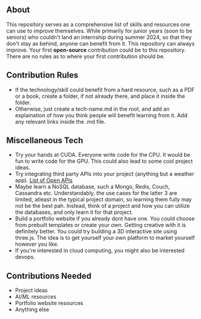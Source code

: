 ## About

This repository serves as a comprehensive list of skills and resources one can use to improve themselves.
While primarily for junior years (soon to be seniors) who couldn't land an internship during summer 2024, so that they don't stay as behind, anyone can benefit from it.
This repository can always improve.
Your first **open-source** contribution could be to this repository. There are no rules as to where your first contribution should be.

## Contribution Rules

-  If the technology/skill could benefit from a hard resource, such as a PDF or a book, create a folder, if not already there, and place it inside the folder.
-  Otherwise, just create a tech-name.md in the root, and add an explaination of how you think people will benefit learning from it. Add any relevant links inside the .md file.

## Miscellaneous Tech

-  Try your hands at CUDA. Everyone write code for the CPU. It would be fun to write code for the GPU. This could also lead to some cool project ideas.
-  Try integrating third party APIs into your project (anything but a weather app). [List of Open APIs](https://rapidapi.com/hub)
-  Maybe learn a NoSQL database, such a Mongo, Redis, Couch, Cassandra etc. Understandably, the use cases for the latter 3 are limited, atleast in the typical project domain, so learning them fully may not be the best pah. Instead, think of a project and how you can utilize the databases, and only learn it for that project.
-  Build a portfolio website if you already dont have one. You could choose from prebuilt templates or create your own. Getting creative with it is definitely better. You could try building a 3D interactive site using three.js. The idea is to get yourself your own platform to market yourself however you like.
-  If you're interested in cloud computing, you might also be interested devops.

## Contributions Needed

-  Project ideas
-  AI/ML resources
-  Portfolio website resources
-  Anything else

